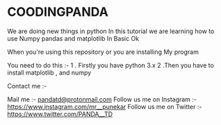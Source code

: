 # COODINGPANDA

We are  doing new things in python 
In this tutorial we are learning how to use
Numpy pandas and matplotlib In Basic 
Ok



When you're using this repository or you are installing 
My program 

You need to do this :- 
1 . Firstly you have python 3.x 
2 .Then you have to install matplotlib , and numpy 

Contact me :- 

Mail me :- pandatd@protonmail.com
Follow us me on Instagram :- https://www.instagram.com/mr__punekar
Follow us me on Twitter :- https://www.twitter.com/PANDA__TD

